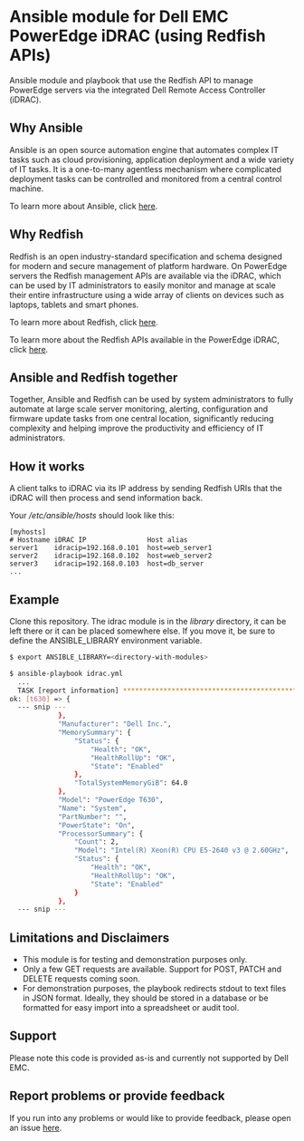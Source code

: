 # Ansible module for Dell EMC PowerEdge iDRAC (using Redfish APIs)

Ansible module and playbook that use the Redfish API to manage PowerEdge servers via the integrated Dell Remote Access Controller (iDRAC).

## Why Ansible

Ansible is an open source automation engine that automates complex IT tasks such as cloud provisioning, application deployment and a wide variety of IT tasks. It is a one-to-many agentless mechanism where complicated deployment tasks can be controlled and monitored from a central control machine.

To learn more about Ansible, click [here](http://docs.ansible.com/).

## Why Redfish

Redfish is an open industry-standard specification and schema designed for modern and secure management of platform hardware. On PowerEdge servers the Redfish management APIs are available via the iDRAC, which can be used by IT administrators to easily monitor and manage at scale their entire infrastructure using a wide array of clients on devices such as laptops, tablets and smart phones. 

To learn more about Redfish, click [here](https://www.dmtf.org/standards/redfish).

To learn more about the Redfish APIs available in the PowerEdge iDRAC, click [here](http://en.community.dell.com/techcenter/extras/m/white_papers/20443207).

## Ansible and Redfish together

Together, Ansible and Redfish can be used by system administrators to fully automate at large scale server monitoring, alerting, configuration and firmware update tasks from one central location, significantly reducing complexity and helping improve the productivity and efficiency of IT administrators.

## How it works

A client talks to iDRAC via its IP address by sending Redfish URIs that the iDRAC will then process and send information back.

Your */etc/ansible/hosts* should look like this:

```
[myhosts]
# Hostname iDRAC IP               Host alias
server1    idracip=192.168.0.101  host=web_server1
server2    idracip=192.168.0.102  host=web_server2
server3    idracip=192.168.0.103  host=db_server
...
```

## Example

Clone this repository. The idrac module is in the *library* directory, it can be left there or it can be placed somewhere else. If you move it, be sure to define the ANSIBLE_LIBRARY environment variable.

```bash
$ export ANSIBLE_LIBRARY=<directory-with-modules>

$ ansible-playbook idrac.yml
  ...
  TASK [report information] ******************************************************
ok: [t630] => {
  --- snip ---
            }, 
            "Manufacturer": "Dell Inc.", 
            "MemorySummary": {
                "Status": {
                    "Health": "OK", 
                    "HealthRollUp": "OK", 
                    "State": "Enabled"
                }, 
                "TotalSystemMemoryGiB": 64.0
            }, 
            "Model": "PowerEdge T630", 
            "Name": "System", 
            "PartNumber": "", 
            "PowerState": "On", 
            "ProcessorSummary": {
                "Count": 2, 
                "Model": "Intel(R) Xeon(R) CPU E5-2640 v3 @ 2.60GHz", 
                "Status": {
                    "Health": "OK", 
                    "HealthRollUp": "OK", 
                    "State": "Enabled"
                }
            }, 
  --- snip ---
```

## Limitations and Disclaimers

  - This module is for testing and demonstration purposes only.
  - Only a few GET requests are available. Support for POST, PATCH and DELETE requests coming soon.
  - For demonstration purposes, the playbook redirects stdout to text files in JSON format. Ideally, they should be stored in a database or be formatted for easy import into a spreadsheet or audit tool.

## Support

Please note this code is provided as-is and currently not supported by Dell EMC.

## Report problems or provide feedback

If you run into any problems or would like to provide feedback, please open an issue [here](https://github.com/jose-delarosa/ansible-redfish/issues).
